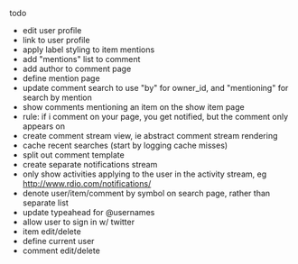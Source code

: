 todo
- edit user profile
- link to user profile
- apply label styling to item mentions
- add "mentions" list to comment
- add author to comment page
- define mention page
- update comment search to use "by" for owner_id, and "mentioning" for search by mention
- show comments mentioning an item on the show item page
- rule: if i comment on your page, you get notified, but the comment only appears on
- create comment stream view, ie abstract comment stream rendering
- cache recent searches (start by logging cache misses)
- split out comment template
- create separate notifications stream
- only show activities applying to the user in the activity stream, eg http://www.rdio.com/notifications/
- denote user/item/comment by symbol on search page, rather than separate list
- update typeahead for @usernames
- allow user to sign in w/ twitter
- item edit/delete
- define current user
- comment edit/delete
